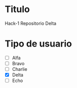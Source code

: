 # Titulo
Hack-1 Repositorio Delta

# Tipo de usuario
- [ ] Alfa
- [ ] Bravo 
- [ ] Charlie
- [X] Delta
- [ ] Echo
